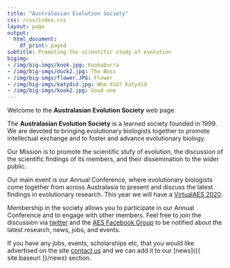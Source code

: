 ```yaml
---
title: "Australasian Evolution Society"
css: /css/index.css
layout: page
output:
  html_document:
    df_print: paged
subtitle: Promoting the scientific study of evolution
bigimg:
- /img/big-imgs/kook.jpg: Kookaburra
- /img/big-imgs/duck2.jpg: The Boss
- /img/big-imgs/flower.JPG: Flower
- /img/big-imgs/katydid.jpg: Who did? Katydid
- /img/big-imgs/kook2.jpg: Good one
---
```


Welcome to the **Australasian Evolution Society** web page. 

The **Australasian Evolution Society** is a learned society founded in 1999. We are devoted to bringing evolutionary biologists together to promote intellectual exchange and to foster and advance evolutionary biology. 

Our Mission is to promote the scientific stufy of evolution, the discussion of the scientific findings of its members, and their dissemination to the wider public.

Our main event is our Annual Conference, where evolutionary biologists come together from across Australasia to present and discuss the latest findings in evolutionary research. This year we will have a [VirtualAES 2020](https://aes.corsizio.com/c/5f4c21ebbe49c0a9515df868).

Membership in the society allows you to participate in our Annual Conference and to engage with other members. Feel free to join the discussion via [twitter](http://twitter.com/austevolsoc) and the [AES Facebook Group](https://www.facebook.com/groups/95240533874/) to be notified about the latest research, news, jobs, and events.

If you have any jobs, events, scholarships etc, that you would like advertised on the site [contact us](mailto:ausevolutionsociety@gmail.com) and we can add it to our [news]({{ site.baseurl }}/news) section.
